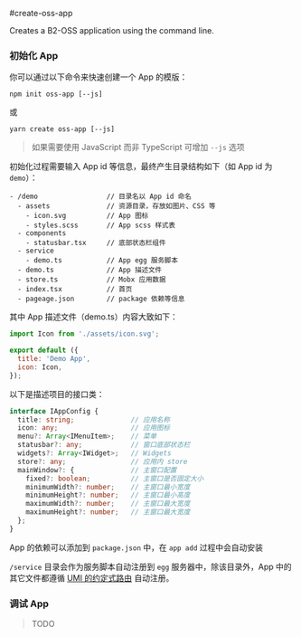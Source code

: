 #create-oss-app

Creates a B2-OSS application using the command line.

### 初始化 App
你可以通过以下命令来快速创建一个 App 的模版：

```
npm init oss-app [--js]
```
或
```
yarn create oss-app [--js]
```

> 如果需要使用 JavaScript 而非 TypeScript 可增加 `--js` 选项

初始化过程需要输入 App id 等信息，最终产生目录结构如下（如 App id 为 `demo`）：

```
- /demo                 // 目录名以 App id 命名
  - assets              // 资源目录，存放如图片、CSS 等
    - icon.svg          // App 图标
    - styles.scss       // App scss 样式表
  - components
    - statusbar.tsx     // 底部状态栏组件
  - service
    - demo.ts           // App egg 服务脚本
  - demo.ts             // App 描述文件
  - store.ts            // Mobx 应用数据
  - index.tsx           // 首页
  - pageage.json        // package 依赖等信息
```

其中 App 描述文件（demo.ts）内容大致如下：

```js
import Icon from './assets/icon.svg';

export default ({
  title: 'Demo App',
  icon: Icon,
});
```

以下是描述项目的接口类：
```ts
interface IAppConfig {
  title: string;              // 应用名称
  icon: any;                  // 应用图标
  menu?: Array<IMenuItem>;    // 菜单
  statusbar?: any;            // 窗口底部状态栏
  widgets?: Array<IWidget>;   // Widgets
  store?: any;                // 应用内 store
  mainWindow?: {              // 主窗口配置
    fixed?: boolean;          // 主窗口是否固定大小
    minimumWidth?: number;    // 主窗口最小宽度
    minimumHeight?: number;   // 主窗口最小高度
    maximumWidth?: number;    // 主窗口最大宽度
    maximumHeight?: number;   // 主窗口最大宽度
  };
}
```

App 的依赖可以添加到 `package.json` 中，在 `app add` 过程中会自动安装

`/service` 目录会作为服务脚本自动注册到 `egg` 服务器中，除该目录外，App 中的其它文件都遵循 [UMI 的约定式路由](https://umijs.org/zh-CN/docs/convention-routing) 自动注册。

### 调试 App

> TODO
